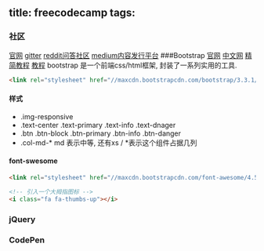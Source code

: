 title: freecodecamp
tags:
---

### 社区
[官网](https://www.freecodecamp.com)
[gitter](https://gitter.im/orgs/FreeCodeCamp/rooms)
[reddit问答社区](https://www.reddit.com/r/freecodecamp)
[medium内容发行平台](https://www.medium.com/)
###Bootstrap 
[官网](http://getbootstrap.com/)
[中文网](http://www.bootcss.com/)
[精简教程](http://www.cnblogs.com/fnng/p/4446047.html)
[教程](http://www.w3schools.com/bootstrap)
bootstrap 是一个前端css/html框架, 封装了一系列实用的工具.

```html
<link rel="stylesheet" href="//maxcdn.bootstrapcdn.com/bootstrap/3.3.1/css/bootstrap.min.css"/>
```

#### 样式
+ .img-responsive
+ .text-center .text-primary .text-info .text-dnager
+ .btn .btn-block .btn-primary .btn-info .btn-danger
+ .col-md-*  md 表示中等, 还有xs /  *表示这个组件占据几列

#### font-swesome
```html
<link rel="stylesheet" href="//maxcdn.bootstrapcdn.com/font-awesome/4.5.0/css/font-awesome.min.css"/>
```
```html
<!-- 引入一个大拇指图标 -->
<i class="fa fa-thumbs-up"></i>
```

### jQuery
### CodePen
